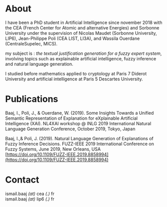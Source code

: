 # About

I have been a PhD student in Artificial Intelligence since november 2018 with the CEA (French Center for Atomic and alternative Energies) and Sorbonne University under the supervision of Nicolas Maudet (Sorbonne University, LIP6), Jean-Philippe Poli (CEA LIST, LI3A), and Wassila Ouerdane (CentraleSupelec, MICS).

my subject is : *the textual justification generation for a fuzzy expert system*, involving topics such as explainable artificial intelligence, fuzzy inference and natural language generation.

I studied before mathematics applied to cryptology at Paris 7 Diderot University and artificial intelligence at Paris 5 Descartes University.

# Publications 

Baaj, I., Poli, J., & Ouerdane, W. (2019). Some Insights Towards a Unified Semantic Representation of Explanation for eXplainable Artificial Intelligence (XAI). NL4XAI workshop @ INLG 2019 International Natural Language Generation Conference, October 2019, Tokyo, Japan

Baaj, I.,&  Poli, J. (2019). Natural Language Generation of Explanations of Fuzzy Inference Decisions. FUZZ-IEEE 2019 International Conference on Fuzzy Systems, June 2019, New Orleans, USA 
[https://doi.org/10.1109/FUZZ-IEEE.2019.8858994](https://doi.org/10.1109/FUZZ-IEEE.2019.8858994)

# Contact

ismail.baaj _(at)_ cea _(.)_ fr  
ismail.baaj _(at)_ lip6 _(.)_ fr

